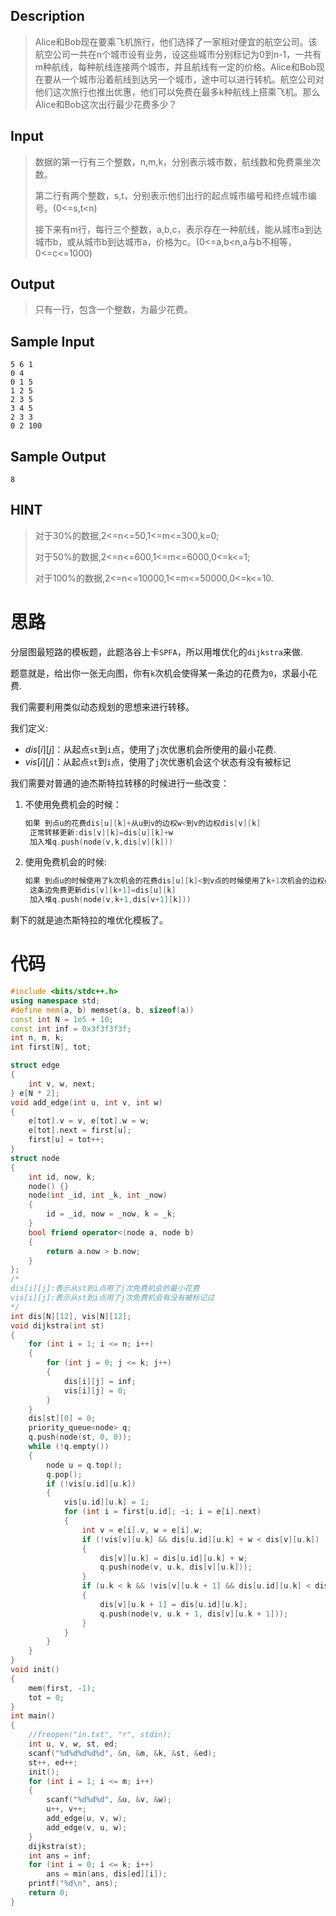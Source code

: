 ## Description

> Alice和Bob现在要乘飞机旅行，他们选择了一家相对便宜的航空公司。该航空公司一共在n个城市设有业务，设这些城市分别标记为0到n-1，一共有m种航线，每种航线连接两个城市，并且航线有一定的价格。Alice和Bob现在要从一个城市沿着航线到达另一个城市，途中可以进行转机。航空公司对他们这次旅行也推出优惠，他们可以免费在最多k种航线上搭乘飞机。那么Alice和Bob这次出行最少花费多少？

## Input

> 数据的第一行有三个整数，n,m,k，分别表示城市数，航线数和免费乘坐次数。
>
> 第二行有两个整数，s,t，分别表示他们出行的起点城市编号和终点城市编号。(0<=s,t<n)
>
> 接下来有m行，每行三个整数，a,b,c，表示存在一种航线，能从城市a到达城市b，或从城市b到达城市a，价格为c。(0<=a,b<n,a与b不相等，0<=c<=1000) 

## Output

> 只有一行，包含一个整数，为最少花费。

## Sample Input

```
5 6 1
0 4
0 1 5
1 2 5
2 3 5
3 4 5
2 3 3
0 2 100
```
## Sample Output

```
8
```
## HINT

> 对于30%的数据,2<=n<=50,1<=m<=300,k=0;
>
> 对于50%的数据,2<=n<=600,1<=m<=6000,0<=k<=1;
>
> 对于100%的数据,2<=n<=10000,1<=m<=50000,0<=k<=10.

# 思路

分层图最短路的模板题，此题洛谷上卡`SPFA`，所以用堆优化的`dijkstra`来做.

题意就是，给出你一张无向图，你有`k`次机会使得某一条边的花费为`0`，求最小花费.

我们需要利用类似动态规划的思想来进行转移。

我们定义:

- $dis[i][j]$：从起点`st`到`i`点，使用了`j`次优惠机会所使用的最小花费.
- $vis[i][j]$：从起点`st`到`i`点，使用了`j`次优惠机会这个状态有没有被标记

我们需要对普通的迪杰斯特拉转移的时候进行一些改变：

1. 不使用免费机会的时候：

   ```cpp
   如果 到点u的花费dis[u][k]+从u到v的边权w<到v的边权dis[v][k]
   	正常转移更新:dis[v][k]=dis[u][k]+w
   	加入堆q.push(node(v,k,dis[v][k]))
   ```

2. 使用免费机会的时候:

   ```cpp
   如果 到点u的时候使用了k次机会的花费dis[u][k]<到v点的时候使用了k+1次机会的边权dis[v][k+1]
   	这条边免费更新dis[v][k+1]=dis[u][k]
   	加入堆q.push(node(v,k+1,dis[v+1][k]))
   ```

剩下的就是迪杰斯特拉的堆优化模板了。

# 代码

```cpp
#include <bits/stdc++.h>
using namespace std;
#define mem(a, b) memset(a, b, sizeof(a))
const int N = 1e5 + 10;
const int inf = 0x3f3f3f3f;
int n, m, k;
int first[N], tot;

struct edge
{
    int v, w, next;
} e[N * 2];
void add_edge(int u, int v, int w)
{
    e[tot].v = v, e[tot].w = w;
    e[tot].next = first[u];
    first[u] = tot++;
}
struct node
{
    int id, now, k;
    node() {}
    node(int _id, int _k, int _now)
    {
        id = _id, now = _now, k = _k;
    }
    bool friend operator<(node a, node b)
    {
        return a.now > b.now;
    }
};
/*
dis[i][j]:表示从st到i点用了j次免费机会的最小花费
vis[i][j]:表示从st到i点用了j次免费机会有没有被标记过
*/
int dis[N][12], vis[N][12];
void dijkstra(int st)
{
    for (int i = 1; i <= n; i++)
    {
        for (int j = 0; j <= k; j++)
        {
            dis[i][j] = inf;
            vis[i][j] = 0;
        }
    }
    dis[st][0] = 0;
    priority_queue<node> q;
    q.push(node(st, 0, 0));
    while (!q.empty())
    {
        node u = q.top();
        q.pop();
        if (!vis[u.id][u.k])
        {
            vis[u.id][u.k] = 1;
            for (int i = first[u.id]; ~i; i = e[i].next)
            {
                int v = e[i].v, w = e[i].w;
                if (!vis[v][u.k] && dis[u.id][u.k] + w < dis[v][u.k])
                {
                    dis[v][u.k] = dis[u.id][u.k] + w;
                    q.push(node(v, u.k, dis[v][u.k]));
                }
                if (u.k < k && !vis[v][u.k + 1] && dis[u.id][u.k] < dis[v][u.k + 1])
                {
                    dis[v][u.k + 1] = dis[u.id][u.k];
                    q.push(node(v, u.k + 1, dis[v][u.k + 1]));
                }
            }
        }
    }
}
void init()
{
    mem(first, -1);
    tot = 0;
}
int main()
{
    //freopen("in.txt", "r", stdin);
    int u, v, w, st, ed;
    scanf("%d%d%d%d%d", &n, &m, &k, &st, &ed);
    st++, ed++;
    init();
    for (int i = 1; i <= m; i++)
    {
        scanf("%d%d%d", &u, &v, &w);
        u++, v++;
        add_edge(u, v, w);
        add_edge(v, u, w);
    }
    dijkstra(st);
    int ans = inf;
    for (int i = 0; i <= k; i++)
        ans = min(ans, dis[ed][i]);
    printf("%d\n", ans);
    return 0;
}
```



